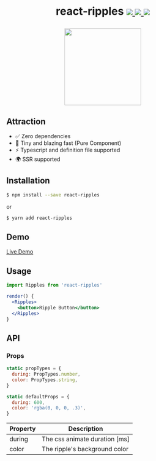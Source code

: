 <h1 align="center">
  react-ripples
  <a href="https://www.npmjs.org/package/react-ripples" target="_blank">
    <img src="https://flat.badgen.net/npm/v/react-ripples"/>
  </a>
  <a href="https://circleci.com/gh/rwu823/react-ripples" alt="Build Status">
    <img src="https://flat.badgen.net/circleci/github/rwu823/react-ripples/master" />
  </a>
  <a href="https://codecov.io/github/rwu823/react-ripples" target="_blank">
    <img src="https://flat.badgen.net/codecov/c/github/rwu823/react-ripples"/>
  </a>
  <p>
    <img width="200" src="https://raw.githubusercontent.com/rwu823/react-ripples/master/assets/logo.png"/>
  </p>
</h1>

## Attraction
- ✅ Zero dependencies
- 🚀 Tiny and blazing fast (Pure Component)
- ⚡ Typescript and definition file supported
- 🌍 SSR supported

## Installation

```sh
$ npm install --save react-ripples
```

or

```sh
$ yarn add react-ripples
```

## Demo

[Live Demo](https://rwu823.github.io/react-ripples)

## Usage

```jsx
import Ripples from 'react-ripples'

render() {
  <Ripples>
    <button>Ripple Button</button>
  </Ripples>
}
```

## API

### Props

```javascript
static propTypes = {
  during: PropTypes.number,
  color: PropTypes.string,
}

static defaultProps = {
  during: 600,
  color: 'rgba(0, 0, 0, .3)',
}
```

| Property | Description                   |
| -------- | ----------------------------- |
| during   | The css animate duration [ms] |
| color    | The ripple's background color |
